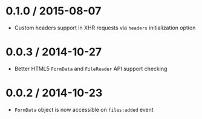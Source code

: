 0.1.0 / 2015-08-07
==================

* Custom headers support in XHR requests via `headers` initialization option

0.0.3 / 2014-10-27
==================

* Better HTML5 `FormData` and `FileReader` API support checking

0.0.2 / 2014-10-23
==================

* `FormData` object is now accessible on `files:added` event